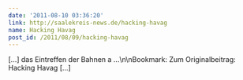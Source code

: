 ```yaml
---
date: '2011-08-10 03:36:20'
link: http://saalekreis-news.de/hacking-havag
name: Hacking Havag
post_id: /2011/08/09/hacking-havag
---
```


[...] das Eintreffen der Bahnen a ...\n\nBookmark: Zum Originalbeitrag: Hacking Havag [...]
